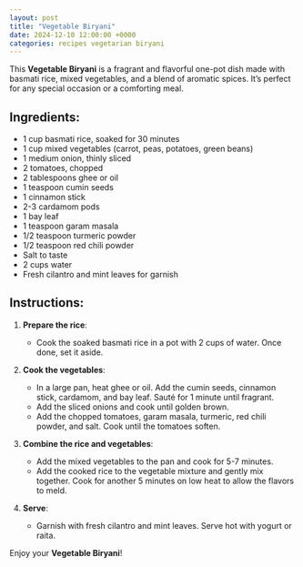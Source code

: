 ```yaml
---
layout: post  
title: "Vegetable Biryani"  
date: 2024-12-10 12:00:00 +0000  
categories: recipes vegetarian biryani  
---
```


This **Vegetable Biryani** is a fragrant and flavorful one-pot dish made with basmati rice, mixed vegetables, and a blend of aromatic spices. It’s perfect for any special occasion or a comforting meal.

## Ingredients:
<ul class="ingredients-list">
<li class="ingredient">1 cup basmati rice, soaked for 30 minutes</li>
<li class="ingredient">1 cup mixed vegetables (carrot, peas, potatoes, green beans)</li>
<li class="ingredient">1 medium onion, thinly sliced</li>
<li class="ingredient">2 tomatoes, chopped</li>
<li class="ingredient">2 tablespoons ghee or oil</li>
<li class="ingredient">1 teaspoon cumin seeds</li>
<li class="ingredient">1 cinnamon stick</li>
<li class="ingredient">2-3 cardamom pods</li>
<li class="ingredient">1 bay leaf</li>
<li class="ingredient">1 teaspoon garam masala</li>
<li class="ingredient">1/2 teaspoon turmeric powder</li>
<li class="ingredient">1/2 teaspoon red chili powder</li>
<li class="ingredient">Salt to taste</li>
<li class="ingredient">2 cups water</li>
<li class="ingredient">Fresh cilantro and mint leaves for garnish</li>
</ul>

## Instructions:
1. **Prepare the rice**:  
   - Cook the soaked basmati rice in a pot with 2 cups of water. Once done, set it aside.

2. **Cook the vegetables**:  
   - In a large pan, heat ghee or oil. Add the cumin seeds, cinnamon stick, cardamom, and bay leaf. Sauté for 1 minute until fragrant.  
   - Add the sliced onions and cook until golden brown.  
   - Add the chopped tomatoes, garam masala, turmeric, red chili powder, and salt. Cook until the tomatoes soften.

3. **Combine the rice and vegetables**:  
   - Add the mixed vegetables to the pan and cook for 5-7 minutes.  
   - Add the cooked rice to the vegetable mixture and gently mix together. Cook for another 5 minutes on low heat to allow the flavors to meld.

4. **Serve**:  
   - Garnish with fresh cilantro and mint leaves. Serve hot with yogurt or raita.

Enjoy your **Vegetable Biryani**!

